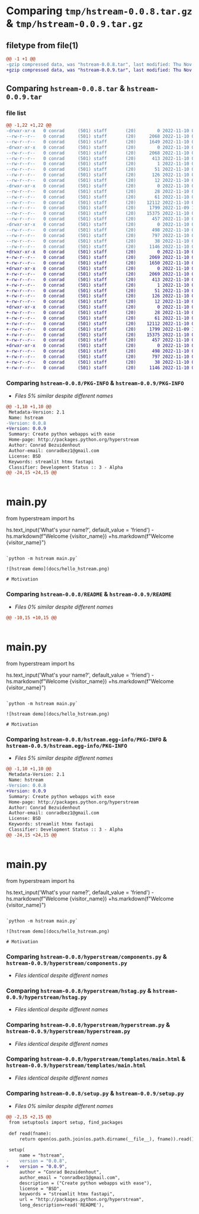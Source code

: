 # Comparing `tmp/hstream-0.0.8.tar.gz` & `tmp/hstream-0.0.9.tar.gz`

## filetype from file(1)

```diff
@@ -1 +1 @@
-gzip compressed data, was "hstream-0.0.8.tar", last modified: Thu Nov 10 08:16:10 2022, max compression
+gzip compressed data, was "hstream-0.0.9.tar", last modified: Thu Nov 10 08:17:21 2022, max compression
```

## Comparing `hstream-0.0.8.tar` & `hstream-0.0.9.tar`

### file list

```diff
@@ -1,22 +1,22 @@
-drwxr-xr-x   0 conrad     (501) staff       (20)        0 2022-11-10 08:16:10.373987 hstream-0.0.8/
--rw-r--r--   0 conrad     (501) staff       (20)     2068 2022-11-10 08:16:10.373861 hstream-0.0.8/PKG-INFO
--rw-r--r--   0 conrad     (501) staff       (20)     1649 2022-11-10 08:10:39.000000 hstream-0.0.8/README
-drwxr-xr-x   0 conrad     (501) staff       (20)        0 2022-11-10 08:16:10.371243 hstream-0.0.8/hstream.egg-info/
--rw-r--r--   0 conrad     (501) staff       (20)     2068 2022-11-10 08:16:10.000000 hstream-0.0.8/hstream.egg-info/PKG-INFO
--rw-r--r--   0 conrad     (501) staff       (20)      413 2022-11-10 08:16:10.000000 hstream-0.0.8/hstream.egg-info/SOURCES.txt
--rw-r--r--   0 conrad     (501) staff       (20)        1 2022-11-10 08:16:10.000000 hstream-0.0.8/hstream.egg-info/dependency_links.txt
--rw-r--r--   0 conrad     (501) staff       (20)       51 2022-11-10 08:16:10.000000 hstream-0.0.8/hstream.egg-info/entry_points.txt
--rw-r--r--   0 conrad     (501) staff       (20)      126 2022-11-10 08:16:10.000000 hstream-0.0.8/hstream.egg-info/requires.txt
--rw-r--r--   0 conrad     (501) staff       (20)       12 2022-11-10 08:16:10.000000 hstream-0.0.8/hstream.egg-info/top_level.txt
-drwxr-xr-x   0 conrad     (501) staff       (20)        0 2022-11-10 08:16:10.373102 hstream-0.0.8/hyperstream/
--rw-r--r--   0 conrad     (501) staff       (20)       28 2022-11-10 06:45:33.000000 hstream-0.0.8/hyperstream/__init__.py
--rw-r--r--   0 conrad     (501) staff       (20)       61 2022-11-10 06:58:34.000000 hstream-0.0.8/hyperstream/__main__.py
--rw-r--r--   0 conrad     (501) staff       (20)    12112 2022-11-10 05:45:41.000000 hstream-0.0.8/hyperstream/components.py
--rw-r--r--   0 conrad     (501) staff       (20)     1799 2022-11-09 12:51:35.000000 hstream-0.0.8/hyperstream/hstag.py
--rw-r--r--   0 conrad     (501) staff       (20)    15375 2022-11-10 07:38:29.000000 hstream-0.0.8/hyperstream/hyperstream.py
--rw-r--r--   0 conrad     (501) staff       (20)      457 2022-11-10 06:49:13.000000 hstream-0.0.8/hyperstream/runner.py
-drwxr-xr-x   0 conrad     (501) staff       (20)        0 2022-11-10 08:16:10.373522 hstream-0.0.8/hyperstream/templates/
--rw-r--r--   0 conrad     (501) staff       (20)      498 2022-11-10 05:07:06.000000 hstream-0.0.8/hyperstream/templates/header.html
--rw-r--r--   0 conrad     (501) staff       (20)      797 2022-11-10 03:39:04.000000 hstream-0.0.8/hyperstream/templates/main.html
--rw-r--r--   0 conrad     (501) staff       (20)       38 2022-11-10 08:16:10.374022 hstream-0.0.8/setup.cfg
--rw-r--r--   0 conrad     (501) staff       (20)     1146 2022-11-10 08:16:04.000000 hstream-0.0.8/setup.py
+drwxr-xr-x   0 conrad     (501) staff       (20)        0 2022-11-10 08:17:21.510389 hstream-0.0.9/
+-rw-r--r--   0 conrad     (501) staff       (20)     2069 2022-11-10 08:17:21.510231 hstream-0.0.9/PKG-INFO
+-rw-r--r--   0 conrad     (501) staff       (20)     1650 2022-11-10 08:17:04.000000 hstream-0.0.9/README
+drwxr-xr-x   0 conrad     (501) staff       (20)        0 2022-11-10 08:17:21.507982 hstream-0.0.9/hstream.egg-info/
+-rw-r--r--   0 conrad     (501) staff       (20)     2069 2022-11-10 08:17:21.000000 hstream-0.0.9/hstream.egg-info/PKG-INFO
+-rw-r--r--   0 conrad     (501) staff       (20)      413 2022-11-10 08:17:21.000000 hstream-0.0.9/hstream.egg-info/SOURCES.txt
+-rw-r--r--   0 conrad     (501) staff       (20)        1 2022-11-10 08:17:21.000000 hstream-0.0.9/hstream.egg-info/dependency_links.txt
+-rw-r--r--   0 conrad     (501) staff       (20)       51 2022-11-10 08:17:21.000000 hstream-0.0.9/hstream.egg-info/entry_points.txt
+-rw-r--r--   0 conrad     (501) staff       (20)      126 2022-11-10 08:17:21.000000 hstream-0.0.9/hstream.egg-info/requires.txt
+-rw-r--r--   0 conrad     (501) staff       (20)       12 2022-11-10 08:17:21.000000 hstream-0.0.9/hstream.egg-info/top_level.txt
+drwxr-xr-x   0 conrad     (501) staff       (20)        0 2022-11-10 08:17:21.509493 hstream-0.0.9/hyperstream/
+-rw-r--r--   0 conrad     (501) staff       (20)       28 2022-11-10 06:45:33.000000 hstream-0.0.9/hyperstream/__init__.py
+-rw-r--r--   0 conrad     (501) staff       (20)       61 2022-11-10 06:58:34.000000 hstream-0.0.9/hyperstream/__main__.py
+-rw-r--r--   0 conrad     (501) staff       (20)    12112 2022-11-10 05:45:41.000000 hstream-0.0.9/hyperstream/components.py
+-rw-r--r--   0 conrad     (501) staff       (20)     1799 2022-11-09 12:51:35.000000 hstream-0.0.9/hyperstream/hstag.py
+-rw-r--r--   0 conrad     (501) staff       (20)    15375 2022-11-10 07:38:29.000000 hstream-0.0.9/hyperstream/hyperstream.py
+-rw-r--r--   0 conrad     (501) staff       (20)      457 2022-11-10 06:49:13.000000 hstream-0.0.9/hyperstream/runner.py
+drwxr-xr-x   0 conrad     (501) staff       (20)        0 2022-11-10 08:17:21.509942 hstream-0.0.9/hyperstream/templates/
+-rw-r--r--   0 conrad     (501) staff       (20)      498 2022-11-10 05:07:06.000000 hstream-0.0.9/hyperstream/templates/header.html
+-rw-r--r--   0 conrad     (501) staff       (20)      797 2022-11-10 03:39:04.000000 hstream-0.0.9/hyperstream/templates/main.html
+-rw-r--r--   0 conrad     (501) staff       (20)       38 2022-11-10 08:17:21.510425 hstream-0.0.9/setup.cfg
+-rw-r--r--   0 conrad     (501) staff       (20)     1146 2022-11-10 08:17:10.000000 hstream-0.0.9/setup.py
```

### Comparing `hstream-0.0.8/PKG-INFO` & `hstream-0.0.9/PKG-INFO`

 * *Files 5% similar despite different names*

```diff
@@ -1,10 +1,10 @@
 Metadata-Version: 2.1
 Name: hstream
-Version: 0.0.8
+Version: 0.0.9
 Summary: Create python webapps with ease
 Home-page: http://packages.python.org/hyperstream
 Author: Conrad Bezuidenhout
 Author-email: conradbez1@gmail.com
 License: BSD
 Keywords: streamlit htmx fastapi
 Classifier: Development Status :: 3 - Alpha
@@ -24,15 +24,15 @@
 
 ```
 # main.py
 
 from hyperstream import hs
 
 hs.text_input('What's your name?', default_value = 'friend')
-hs.markdown(f"Welcome {visitor_name})
+hs.markdown(f"Welcome {visitor_name}")
 ```
 
 `python -m hstream main.py`
 
 ![hstream demo](docs/hello_hstream.png)
 
 # Motivation
```

### Comparing `hstream-0.0.8/README` & `hstream-0.0.9/README`

 * *Files 0% similar despite different names*

```diff
@@ -10,15 +10,15 @@
 
 ```
 # main.py
 
 from hyperstream import hs
 
 hs.text_input('What's your name?', default_value = 'friend')
-hs.markdown(f"Welcome {visitor_name})
+hs.markdown(f"Welcome {visitor_name}")
 ```
 
 `python -m hstream main.py`
 
 ![hstream demo](docs/hello_hstream.png)
 
 # Motivation
```

### Comparing `hstream-0.0.8/hstream.egg-info/PKG-INFO` & `hstream-0.0.9/hstream.egg-info/PKG-INFO`

 * *Files 5% similar despite different names*

```diff
@@ -1,10 +1,10 @@
 Metadata-Version: 2.1
 Name: hstream
-Version: 0.0.8
+Version: 0.0.9
 Summary: Create python webapps with ease
 Home-page: http://packages.python.org/hyperstream
 Author: Conrad Bezuidenhout
 Author-email: conradbez1@gmail.com
 License: BSD
 Keywords: streamlit htmx fastapi
 Classifier: Development Status :: 3 - Alpha
@@ -24,15 +24,15 @@
 
 ```
 # main.py
 
 from hyperstream import hs
 
 hs.text_input('What's your name?', default_value = 'friend')
-hs.markdown(f"Welcome {visitor_name})
+hs.markdown(f"Welcome {visitor_name}")
 ```
 
 `python -m hstream main.py`
 
 ![hstream demo](docs/hello_hstream.png)
 
 # Motivation
```

### Comparing `hstream-0.0.8/hyperstream/components.py` & `hstream-0.0.9/hyperstream/components.py`

 * *Files identical despite different names*

### Comparing `hstream-0.0.8/hyperstream/hstag.py` & `hstream-0.0.9/hyperstream/hstag.py`

 * *Files identical despite different names*

### Comparing `hstream-0.0.8/hyperstream/hyperstream.py` & `hstream-0.0.9/hyperstream/hyperstream.py`

 * *Files identical despite different names*

### Comparing `hstream-0.0.8/hyperstream/templates/main.html` & `hstream-0.0.9/hyperstream/templates/main.html`

 * *Files identical despite different names*

### Comparing `hstream-0.0.8/setup.py` & `hstream-0.0.9/setup.py`

 * *Files 0% similar despite different names*

```diff
@@ -2,15 +2,15 @@
 from setuptools import setup, find_packages
 
 def read(fname):
     return open(os.path.join(os.path.dirname(__file__), fname)).read()
 
 setup(
     name = "hstream",
-    version = "0.0.8",
+    version = "0.0.9",
     author = "Conrad Bezuidenhout",
     author_email = "conradbez1@gmail.com",
     description = ("Create python webapps with ease"),
     license = "BSD",
     keywords = "streamlit htmx fastapi",
     url = "http://packages.python.org/hyperstream",
     long_description=read('README'),
```

